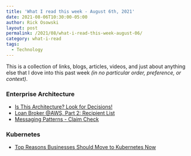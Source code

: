 ```yaml
---
title: 'What I read this week - August 6th, 2021'
date: 2021-08-06T10:30:00-05:00
author: Rick Osowski
layout: post
permalink: /2021/08/what-i-read-this-week-august-06/
category: what-i-read
tags:
  - Technology
---
```


This is a collection of links, blogs, articles, videos, and just about anything else that I dove into this past week _(in no particular order, preference, or context)_.

### Enterprise Architecture

- [Is This Architecture? Look for Decisions!](https://www.enterpriseintegrationpatterns.com/ramblings/86_isthisarchitecture.html)
- [Loan Broker @AWS, Part 2: Recipient List](https://www.enterpriseintegrationpatterns.com/ramblings/loanbroker_stepfunctions_recipient_list.html)
- [Messaging Patterns - Claim Check](https://www.enterpriseintegrationpatterns.com/patterns/messaging/StoreInLibrary.html)

### Kubernetes

- [Top Reasons Businesses Should Move to Kubernetes Now](https://supergiant.io/blog/top-reasons-businesses-should-move-to-kubernetes-now/)